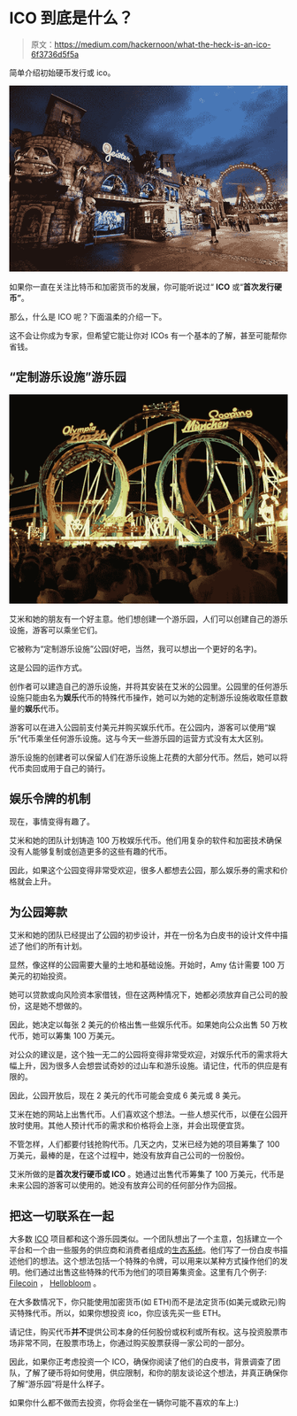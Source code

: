 # ICO 到底是什么？

> 原文：<https://medium.com/hackernoon/what-the-heck-is-an-ico-6f3736d5f5a>

简单介绍初始硬币发行或 ico。

![](img/5f958ca586e4600abe24b3e33a964749.png)

如果你一直在关注比特币和加密货币的发展，你可能听说过“ **ICO** 或“**首次发行硬币”**。

那么，什么是 ICO 呢？下面温柔的介绍一下。

这不会让你成为专家，但希望它能让你对 ICOs 有一个基本的了解，甚至可能帮你省钱。

## “定制游乐设施”游乐园

![](img/c26c20f1865ad9c619b17af2b2060e70.png)

艾米和她的朋友有一个好主意。他们想创建一个游乐园，人们可以创建自己的游乐设施，游客可以乘坐它们。

它被称为“定制游乐设施”公园(好吧，当然，我可以想出一个更好的名字)。

这是公园的运作方式。

创作者可以建造自己的游乐设施，并将其安装在艾米的公园里。公园里的任何游乐设施只能由名为**娱乐**代币的特殊代币操作，她可以为她的定制游乐设施收取任意数量的**娱乐**代币。

游客可以在进入公园前支付美元并购买娱乐代币。在公园内，游客可以使用“娱乐”代币乘坐任何游乐设施。这与今天一些游乐园的运营方式没有太大区别。

游乐设施的创建者可以保留人们在游乐设施上花费的大部分代币。然后，她可以将代币卖回或用于自己的骑行。

## 娱乐令牌的机制

现在，事情变得有趣了。

艾米和她的团队计划铸造 100 万枚娱乐代币。他们用复杂的软件和加密技术确保没有人能够复制或创造更多的这些有趣的代币。

因此，如果这个公园变得非常受欢迎，很多人都想去公园，那么娱乐券的需求和价格就会上升。

## 为公园筹款

艾米和她的团队已经提出了公园的初步设计，并在一份名为白皮书的设计文件中描述了他们的所有计划。

显然，像这样的公园需要大量的土地和基础设施。开始时，Amy 估计需要 100 万美元的初始投资。

她可以贷款或向风险资本家借钱，但在这两种情况下，她都必须放弃自己公司的股份，这是她不想做的。

因此，她决定以每张 2 美元的价格出售一些娱乐代币。如果她向公众出售 50 万枚代币，她可以筹集 100 万美元。

对公众的建议是，这个独一无二的公园将变得非常受欢迎，对娱乐代币的需求将大幅上升，因为很多人会想尝试奇妙的过山车和游乐设施。请记住，代币的供应是有限的。

因此，公园开放后，现在 2 美元的代币可能会变成 6 美元或 8 美元。

艾米在她的网站上出售代币。人们喜欢这个想法。一些人想买代币，以便在公园开放时使用。其他人预计代币的需求和价格将会上涨，并会出现便宜货。

不管怎样，人们都要付钱抢购代币。几天之内，艾米已经为她的项目筹集了 100 万美元，最棒的是，在这个过程中，她没有放弃自己公司的一份股份。

艾米所做的是**首次发行硬币或 ICO** 。她通过出售代币筹集了 100 万美元，代币是未来公园的游客可以使用的。她没有放弃公司的任何部分作为回报。

## 把这一切联系在一起

大多数 [ICO](https://hackernoon.com/tagged/ico) 项目都和这个游乐园类似。一个团队想出了一个主意，包括建立一个平台和一个由一些服务的供应商和消费者组成的[生态系统](https://hackernoon.com/tagged/ecosystem)。他们写了一份白皮书描述他们的想法。这个想法包括一个特殊的令牌，可以用来以某种方式操作他们的发明。他们通过出售这些特殊的代币为他们的项目筹集资金。这里有几个例子: [Filecoin](https://filecoin.io/) ， [Hellobloom](http://hellobloom.io/) 。

在大多数情况下，你只能使用加密货币(如 ETH)而不是法定货币(如美元或欧元)购买特殊代币。所以，如果你想投资 ico，你应该先买一些 ETH。

请记住，购买代币**并不**提供公司本身的任何股份或权利或所有权。这与投资股票市场非常不同，在股票市场上，你通过购买股票获得一家公司的一部分。

因此，如果你正考虑投资一个 ICO，确保你阅读了他们的白皮书，背景调查了团队，了解了硬币将如何使用，供应限制，和你的朋友谈论这个想法，并真正确保你了解“游乐园”将是什么样子。

如果你什么都不做而去投资，你将会坐在一辆你可能不喜欢的车上:)
